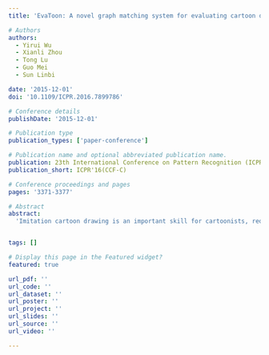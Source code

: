 ```yaml
---
title: 'EvaToon: A novel graph matching system for evaluating cartoon drawings'

# Authors
authors:
  - Yirui Wu
  - Xianli Zhou
  - Tong Lu
  - Guo Mei
  - Sun Linbi

date: '2015-12-01'
doi: '10.1109/ICPR.2016.7899786'

# Conference details
publishDate: '2015-12-01'

# Publication type
publication_types: ['paper-conference']

# Publication name and optional abbreviated publication name.
publication: 23th International Conference on Pattern Recognition (ICPR 2018)
publication_short: ICPR'16(CCF-C)

# Conference proceedings and pages
pages: '3371-3377'

# Abstract
abstract: 
  'Imitation cartoon drawing is an important skill for cartoonists, requiring quantity of efforts on practising and guidance. In this paper, we propose EvaToon, an imitated drawing evaluate system, which automatically assigns judging scores and marks improper drawing regions. With our system, cartoonists can practise and get guidance by themselves. We have cooperated with several experts on developing such an evaluation system. Based on their guide, we present EvaToon in two stages comprising cartoon drawings analyzing and similarity evaluating. During analyzing, we first locate contour pixels with high curvature as interest points and then extract multi-scale features around interest points to hierarchically describe shape. During evaluating, we first match interest points between original and imitated drawing based on distance of features. After matching, we construct a regression tree to map high dimensional difference of matching features to scores and marks based on quantity of manually evaluated training examples. Finally, our system matches an input imitated drawing with the original one and predicts its scores automatically. We demonstrate the accuracy of our EvaToon system in matching and predicting and prove the capability of describing shape of our proposed features by experiments on a collected dataset of imitated drawings.'


tags: []

# Display this page in the Featured widget?
featured: true

url_pdf: ''
url_code: ''
url_dataset: ''
url_poster: ''
url_project: ''
url_slides: ''
url_source: ''
url_video: ''

---
```


